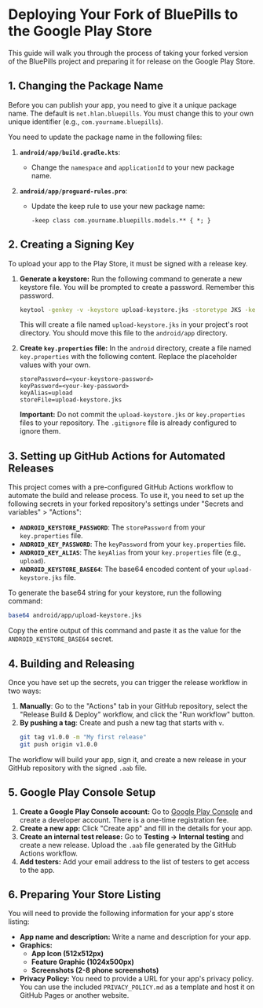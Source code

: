 # Deploying Your Fork of BluePills to the Google Play Store

This guide will walk you through the process of taking your forked version of the BluePills project and preparing it for release on the Google Play Store.

## 1. Changing the Package Name

Before you can publish your app, you need to give it a unique package name. The default is `net.hlan.bluepills`. You must change this to your own unique identifier (e.g., `com.yourname.bluepills`).

You need to update the package name in the following files:

1.  **`android/app/build.gradle.kts`**:
    -   Change the `namespace` and `applicationId` to your new package name.

2.  **`android/app/proguard-rules.pro`**:
    -   Update the keep rule to use your new package name:
        ```
        -keep class com.yourname.bluepills.models.** { *; }
        ```

## 2. Creating a Signing Key

To upload your app to the Play Store, it must be signed with a release key.

1.  **Generate a keystore:**
    Run the following command to generate a new keystore file. You will be prompted to create a password. Remember this password.

    ```bash
    keytool -genkey -v -keystore upload-keystore.jks -storetype JKS -keyalg RSA -keysize 2048 -validity 10000 -alias upload
    ```
    This will create a file named `upload-keystore.jks` in your project's root directory. You should move this file to the `android/app` directory.

2.  **Create `key.properties` file:**
    In the `android` directory, create a file named `key.properties` with the following content. Replace the placeholder values with your own.

    ```
    storePassword=<your-keystore-password>
    keyPassword=<your-key-password>
    keyAlias=upload
    storeFile=upload-keystore.jks
    ```

    **Important:** Do not commit the `upload-keystore.jks` or `key.properties` files to your repository. The `.gitignore` file is already configured to ignore them.

## 3. Setting up GitHub Actions for Automated Releases

This project comes with a pre-configured GitHub Actions workflow to automate the build and release process. To use it, you need to set up the following secrets in your forked repository's settings under "Secrets and variables" > "Actions":

-   **`ANDROID_KEYSTORE_PASSWORD`**: The `storePassword` from your `key.properties` file.
-   **`ANDROID_KEY_PASSWORD`**: The `keyPassword` from your `key.properties` file.
-   **`ANDROID_KEY_ALIAS`**: The `keyAlias` from your `key.properties` file (e.g., `upload`).
-   **`ANDROID_KEYSTORE_BASE64`**: The base64 encoded content of your `upload-keystore.jks` file.

To generate the base64 string for your keystore, run the following command:

```bash
base64 android/app/upload-keystore.jks
```

Copy the entire output of this command and paste it as the value for the `ANDROID_KEYSTORE_BASE64` secret.

## 4. Building and Releasing

Once you have set up the secrets, you can trigger the release workflow in two ways:

1.  **Manually**: Go to the "Actions" tab in your GitHub repository, select the "Release Build & Deploy" workflow, and click the "Run workflow" button.
2.  **By pushing a tag**: Create and push a new tag that starts with `v`.
    ```bash
    git tag v1.0.0 -m "My first release"
    git push origin v1.0.0
    ```

The workflow will build your app, sign it, and create a new release in your GitHub repository with the signed `.aab` file.

## 5. Google Play Console Setup

1.  **Create a Google Play Console account:** Go to [Google Play Console](https://play.google.com/console) and create a developer account. There is a one-time registration fee.
2.  **Create a new app:** Click "Create app" and fill in the details for your app.
3.  **Create an internal test release:** Go to **Testing → Internal testing** and create a new release. Upload the `.aab` file generated by the GitHub Actions workflow.
4.  **Add testers:** Add your email address to the list of testers to get access to the app.

## 6. Preparing Your Store Listing

You will need to provide the following information for your app's store listing:

-   **App name and description:** Write a name and description for your app.
-   **Graphics:**
    -   **App Icon (512x512px)**
    -   **Feature Graphic (1024x500px)**
    -   **Screenshots (2-8 phone screenshots)**
-   **Privacy Policy:** You need to provide a URL for your app's privacy policy. You can use the included `PRIVACY_POLICY.md` as a template and host it on GitHub Pages or another website.
